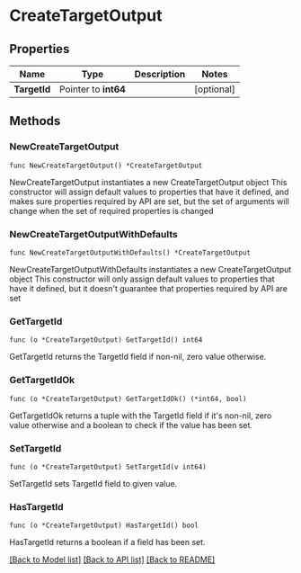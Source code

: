 # CreateTargetOutput

## Properties

Name | Type | Description | Notes
------------ | ------------- | ------------- | -------------
**TargetId** | Pointer to **int64** |  | [optional] 

## Methods

### NewCreateTargetOutput

`func NewCreateTargetOutput() *CreateTargetOutput`

NewCreateTargetOutput instantiates a new CreateTargetOutput object
This constructor will assign default values to properties that have it defined,
and makes sure properties required by API are set, but the set of arguments
will change when the set of required properties is changed

### NewCreateTargetOutputWithDefaults

`func NewCreateTargetOutputWithDefaults() *CreateTargetOutput`

NewCreateTargetOutputWithDefaults instantiates a new CreateTargetOutput object
This constructor will only assign default values to properties that have it defined,
but it doesn't guarantee that properties required by API are set

### GetTargetId

`func (o *CreateTargetOutput) GetTargetId() int64`

GetTargetId returns the TargetId field if non-nil, zero value otherwise.

### GetTargetIdOk

`func (o *CreateTargetOutput) GetTargetIdOk() (*int64, bool)`

GetTargetIdOk returns a tuple with the TargetId field if it's non-nil, zero value otherwise
and a boolean to check if the value has been set.

### SetTargetId

`func (o *CreateTargetOutput) SetTargetId(v int64)`

SetTargetId sets TargetId field to given value.

### HasTargetId

`func (o *CreateTargetOutput) HasTargetId() bool`

HasTargetId returns a boolean if a field has been set.


[[Back to Model list]](../README.md#documentation-for-models) [[Back to API list]](../README.md#documentation-for-api-endpoints) [[Back to README]](../README.md)


